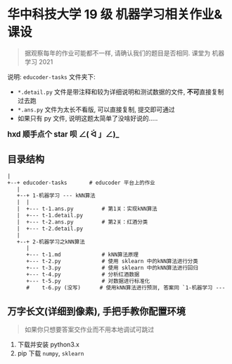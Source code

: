 # 华中科技大学 19 级 机器学习相关作业&课设

> 据观察每年的作业可能都不一样, 请确认我们的题目是否相同. 课堂为 机器学习 2021

说明: `educoder-tasks` 文件夹下:

- `*.detail.py` 文件是带注释和较为详细说明和测试数据的文件, **不可**直接复制过去跑
- `*.ans.py` 文件为太长不看版, 可以直接复制, 提交即可通过
- 如果只有 py 文件, 说明这题太简单了没啥好说的.....

**<big>hxd 顺手点个 star 呗 ∠( ᐛ 」∠)\_</big>**

## 目录结构

```txt
|
+--+ educoder-tasks       # educoder 平台上的作业
   |
   +--+ 1-机器学习 --- kNN算法
   |  |
   |  +--- t-1.ans.py         # 第1关：实现kNN算法
   |  +--- t-1.detail.py
   |  +--- t-2.ans.py         # 第2关：红酒分类
   |  +--- t-2.detail.py
   |
   +--+ 2-机器学习之kNN算法
      |
      +--- t-1.md             # kNN算法原理
      +--- t-2.py             # 使用 sklearn 中的kNN算法进行分类
      +--- t-3.py             # 使用 sklearn 中的kNN算法进行回归
      +--- t-4.py             # 分析红酒数据
      +--- t-5.py             # 对数据进行标准化
      #    t-6.py (没写)      # 使用kNN算法进行预测, 答案同 `1-机器学习 --- kNN算法/t-2.ans.py`
```

## 万字长文(详细到像素), 手把手教你配置环境

> 如果你只想要答案交作业而不用本地调试可跳过

1. 下载并安装 python3.x
2. pip 下载 `numpy`, `sklearn`
